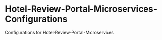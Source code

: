 # Hotel-Review-Portal-Microservices-Configurations
Configurations for Hotel-Review-Portal-Microservices 

